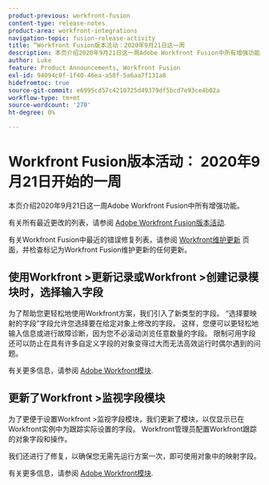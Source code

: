 ```yaml
---
product-previous: workfront-fusion
content-type: release-notes
product-area: workfront-integrations
navigation-topic: fusion-release-activity
title: “Workfront Fusion版本活动：2020年9月21日这一周
description: 本页介绍2020年9月21日这一周Adobe Workfront Fusion中所有增强功能。
author: Luke
feature: Product Announcements, Workfront Fusion
exl-id: 94094c0f-1f40-46ea-a58f-5a6aa7f131a8
hidefromtoc: true
source-git-commit: e6995cd57c4210725d49379df5bcd7e93ce4b02a
workflow-type: tm+mt
source-wordcount: '270'
ht-degree: 0%

---
```


# Workfront Fusion版本活动： 2020年9月21日开始的一周

本页介绍2020年9月21日这一周Adobe Workfront Fusion中所有增强功能。

有关所有最近更改的列表，请参阅 [Adobe Workfront Fusion版本活动](../../../../../product-announcements/product-releases/fusion-release-activity/fusion-release-activity.md).

有关Workfront Fusion中最近的错误修复列表，请参阅 [Workfront维护更新](https://experienceleague.adobe.com/docs/workfront-known-issues/releases/current-updates.html) 页面，并检查标记为Workfront Fusion维护更新的任何更新。

## 使用Workfront >更新记录或Workfront >创建记录模块时，选择输入字段

为了帮助您更轻松地使用Workfront方案，我们引入了新类型的字段。 “选择要映射的字段”字段允许您选择要在给定对象上修改的字段。 这样，您便可以更轻松地输入信息或进行故障诊断，因为您不必滚动浏览任意数量的字段。 限制可用字段还可以防止在具有许多自定义字段的对象变得过大而无法高效运行时偶尔遇到的问题。

有关更多信息，请参阅 [Adobe Workfront模块](../../../../../workfront-fusion/apps-and-their-modules/workfront-modules.md).

## 更新了Workfront >监视字段模块

为了更便于设置Workfront >监视字段模块，我们更新了模块，以仅显示已在Workfront实例中为跟踪实际设置的字段。 Workfront管理员配置Workfront跟踪的对象字段和操作。

我们还进行了修复，以确保您无需先运行方案一次，即可使用对象中的映射字段。

有关更多信息，请参阅 [Adobe Workfront模块](../../../../../workfront-fusion/apps-and-their-modules/workfront-modules.md).
